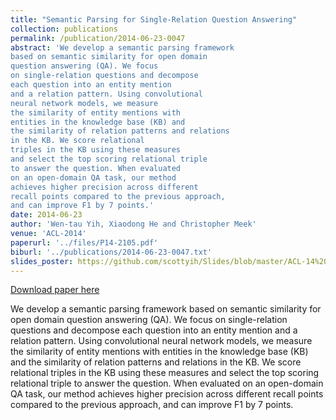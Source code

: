 ```yaml
---
title: "Semantic Parsing for Single-Relation Question Answering"
collection: publications
permalink: /publication/2014-06-23-0047
abstract: 'We develop a semantic parsing framework
based on semantic similarity for open domain
question answering (QA). We focus
on single-relation questions and decompose
each question into an entity mention
and a relation pattern. Using convolutional
neural network models, we measure
the similarity of entity mentions with
entities in the knowledge base (KB) and
the similarity of relation patterns and relations
in the KB. We score relational
triples in the KB using these measures
and select the top scoring relational triple
to answer the question. When evaluated
on an open-domain QA task, our method
achieves higher precision across different
recall points compared to the previous approach,
and can improve F1 by 7 points.'
date: 2014-06-23
author: 'Wen-tau Yih, Xiaodong He and Christopher Meek'
venue: 'ACL-2014'
paperurl: '../files/P14-2105.pdf'
biburl: '../publications/2014-06-23-0047.txt'
slides_poster: https://github.com/scottyih/Slides/blob/master/ACL-14%20Single-Relation%20QA%20v2.pptx
---
```


<a href='../files/P14-2105.pdf'>Download paper here</a>

We develop a semantic parsing framework
based on semantic similarity for open domain
question answering (QA). We focus
on single-relation questions and decompose
each question into an entity mention
and a relation pattern. Using convolutional
neural network models, we measure
the similarity of entity mentions with
entities in the knowledge base (KB) and
the similarity of relation patterns and relations
in the KB. We score relational
triples in the KB using these measures
and select the top scoring relational triple
to answer the question. When evaluated
on an open-domain QA task, our method
achieves higher precision across different
recall points compared to the previous approach,
and can improve F1 by 7 points.

